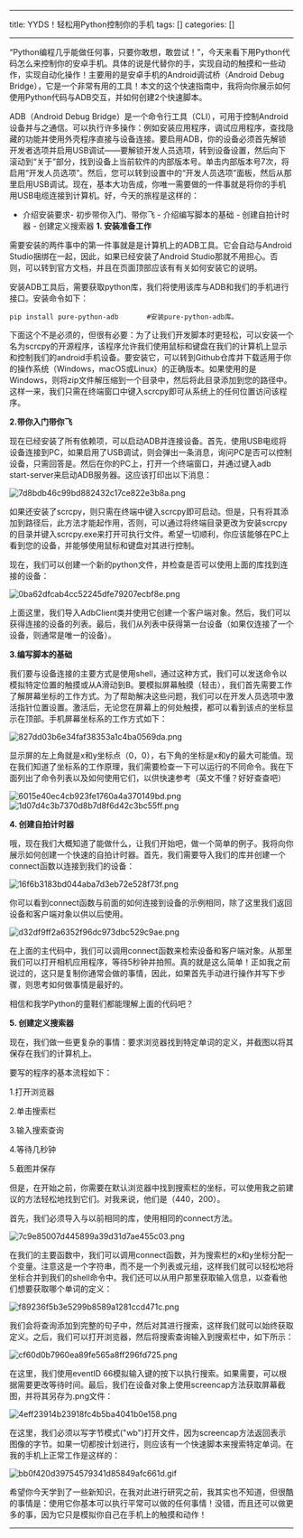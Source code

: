 
--- 
title:  YYDS！轻松用Python控制你的手机 
tags: []
categories: [] 

---
“Python编程几乎能做任何事，只要你敢想，敢尝试！”，今天来看下用Python代码怎么来控制你的安卓手机。具体的说是代替你的手，实现自动的触摸和一些动作，实现自动化操作！主要用的是安卓手机的Android调试桥（Android Debug Bridge），它是一个非常有用的工具！本文的这个快速指南中，我将向你展示如何使用Python代码与ADB交互，并如何创建2个快速脚本。

ADB（Android Debug Bridge）是一个命令行工具（CLI），可用于控制Android设备并与之通信。可以执行许多操作：例如安装应用程序，调试应用程序，查找隐藏的功能并使用外壳程序直接与设备连接。要启用ADB，你的设备必须首先解锁开发者选项并启用USB调试——要解锁开发人员选项，转到设备设置，然后向下滚动到“关于”部分，找到设备上当前软件的内部版本号。单击内部版本号7次，将启用“开发人员选项”。然后，您可以转到设置中的“开发人员选项”面板，然后从那里启用USB调试。现在，基本大功告成，你唯一需要做的一件事就是将你的手机用USB电缆连接到计算机。好，今天的旅程是这样的： 
- 介绍安装要求- 初步带你入门、带你飞 - 介绍编写脚本的基础 - 创建自拍计时器 - 创建定义搜索器
**1. 安装准备工作**

需要安装的两件事中的第一件事就是是计算机上的ADB工具。它会自动与Android Studio捆绑在一起，因此，如果已经安装了Android Studio那就不用担心。否则，可以转到官方文档，并且在页面顶部应该有有关如何安装它的说明。

安装ADB工具后，需要获取python库，我们将使用该库与ADB和我们的手机进行接口。安装命令如下：

```
pip install pure-python-adb       #安装pure-python-adb库。
```

下面这个不是必须的，但很有必要：为了让我们开发脚本时更轻松，可以安装一个名为scrcpy的开源程序，该程序允许我们使用鼠标和键盘在我们的计算机上显示和控制我们的android手机设备。要安装它，可以转到Github仓库并下载适用于你的操作系统（Windows，macOS或Linux）的正确版本。如果使用的是Windows，则将zip文件解压缩到一个目录中，然后将此目录添加到您的路径中。这样一来，我们只需在终端窗口中键入scrcpy即可从系统上的任何位置访问该程序。

**2.带你入门带你飞**

现在已经安装了所有依赖项，可以启动ADB并连接设备。首先，使用USB电缆将设备连接到PC，如果启用了USB调试，则会弹出一条消息，询问PC是否可以控制设备，只需回答是。然后在你的PC上，打开一个终端窗口，并通过键入adb start-server来启动ADB服务器。这应该打印出以下消息：

<img src="https://img-blog.csdnimg.cn/img_convert/7d8bdb46c99bd882432c17ce822e3b8a.png" alt="7d8bdb46c99bd882432c17ce822e3b8a.png">

如果还安装了scrcpy，则只需在终端中键入scrcpy即可启动。但是，只有将其添加到路径后，此方法才能起作用，否则，可以通过将终端目录更改为安装scrcpy的目录并键入scrcpy.exe来打开可执行文件。希望一切顺利，你应该能够在PC上看到您的设备，并能够使用鼠标和键盘对其进行控制。

现在，我们可以创建一个新的python文件，并检查是否可以使用上面的库找到连接的设备：

<img src="https://img-blog.csdnimg.cn/img_convert/0ba62dfcab4cc52245dfe79207ecbf8e.png" alt="0ba62dfcab4cc52245dfe79207ecbf8e.png">

上面这里，我们导入AdbClient类并使用它创建一个客户端对象。然后，我们可以获得连接的设备的列表。最后，我们从列表中获得第一台设备（如果仅连接了一个设备，则通常是唯一的设备）。

**3.编写脚本的基础**

我们要与设备连接的主要方式是使用shell，通过这种方式，我们可以发送命令以模拟特定位置的触摸或从A滑动到B。要模拟屏幕触摸（轻击），我们首先需要工作了解屏幕坐标的工作方式。为了帮助解决这些问题，我们可以在开发人员选项中激活指针位置设置。激活后，无论您在屏幕上的何处触摸，都可以看到该点的坐标显示在顶部。手机屏幕坐标系的工作方式如下：

<img src="https://img-blog.csdnimg.cn/img_convert/827dd03b6e34faf38353a1c4ba0569da.png" alt="827dd03b6e34faf38353a1c4ba0569da.png">

显示屏的左上角就是x和y坐标点（0，0），右下角的坐标是x和y的最大可能值。现在我们知道了坐标系的工作原理，我们需要检查一下可以运行的不同命令。我在下面列出了命令列表以及如何使用它们，以供快速参考（英文不懂？好好查查吧）

<img src="https://img-blog.csdnimg.cn/img_convert/6015e40ec4cb923fe1760a4a370149bd.png" alt="6015e40ec4cb923fe1760a4a370149bd.png">

<img src="https://img-blog.csdnimg.cn/img_convert/1d07d4c3b7370d8b7d8f6d42c3bc55ff.png" alt="1d07d4c3b7370d8b7d8f6d42c3bc55ff.png">

**4. 创建自拍计时器**

哦，现在我们大概知道了能做什么，让我们开始吧，做一个简单的例子。我将向你展示如何创建一个快速的自拍计时器。首先，我们需要导入我们的库并创建一个connect函数以连接到我们的设备：

<img src="https://img-blog.csdnimg.cn/img_convert/16f6b3183bd044aba7d3eb72e528f73f.png" alt="16f6b3183bd044aba7d3eb72e528f73f.png">

你可以看到connect函数与前面的如何连接到设备的示例相同，除了这里我们返回设备和客户端对象以供以后使用。

<img src="https://img-blog.csdnimg.cn/img_convert/d32df9ff2a6352f96dc973dbc529c9ae.png" alt="d32df9ff2a6352f96dc973dbc529c9ae.png">

在上面的主代码中，我们可以调用connect函数来检索设备和客户端对象。从那里我们可以打开相机应用程序，等待5秒钟并拍照。真的就是这么简单！正如我之前说过的，这只是复制你通常会做的事情，因此，如果首先手动进行操作并写下步骤，则思考如何做事情是最好的。

相信和我学Python的童鞋们都能理解上面的代码吧？

**5. 创建定义搜索器**

现在，我们做一些更复杂的事情：要求浏览器找到特定单词的定义，并截图以将其保存在我们的计算机上。

要写的程序的基本流程如下：

1.打开浏览器

2.单击搜索栏

3.输入搜索查询

4.等待几秒钟

5.截图并保存

但是，在开始之前，你需要在默认浏览器中找到搜索栏的坐标，可以使用我之前建议的方法轻松地找到它们。对我来说，他们是（440，200）。

首先，我们必须导入与以前相同的库，使用相同的connect方法。

<img src="https://img-blog.csdnimg.cn/img_convert/7c9e85007d445899a39d31d7ae455c03.png" alt="7c9e85007d445899a39d31d7ae455c03.png">

在我们的主要函数中，我们可以调用connect函数，并为搜索栏的x和y坐标分配一个变量。注意这是一个字符串，而不是一个列表或元组，这样我们就可以轻松地将坐标合并到我们的shell命令中。我们还可以从用户那里获取输入信息，以查看他们想要获取哪个单词的定义：

<img src="https://img-blog.csdnimg.cn/img_convert/f89236f5b3e5299b8589a1281ccd471c.png" alt="f89236f5b3e5299b8589a1281ccd471c.png">

我们会将查询添加到完整的句子中，然后对其进行搜索，这样我们就可以始终获取定义。之后，我们可以打开浏览器，然后将搜索查询输入到搜索栏中，如下所示：

<img src="https://img-blog.csdnimg.cn/img_convert/cf60d0b7960ea89fe565a8ff296fd725.png" alt="cf60d0b7960ea89fe565a8ff296fd725.png">

在这里，我们使用eventID 66模拟输入键的按下以执行搜索。如果需要，可以根据需要更改等待时间。最后，我们在设备对象上使用screencap方法获取屏幕截图，并将其另存为.png文件：

<img src="https://img-blog.csdnimg.cn/img_convert/4eff23914b23918fc4b5ba4041b0e158.png" alt="4eff23914b23918fc4b5ba4041b0e158.png">

在这里，我们必须以写字节模式("wb")打开文件，因为screencap方法返回表示图像的字节。如果一切都按计划进行，则应该有一个快速脚本来搜索特定单词。在我的手机上正常工作是这样的：

<img src="https://img-blog.csdnimg.cn/img_convert/bb0f420d39754579341d85849afc661d.gif" alt="bb0f420d39754579341d85849afc661d.gif">

希望你今天学到了一些新知识，在我对此进行研究之前，我其实也不知道，但很酷的事情是：使用它你基本可以执行平常可以做的任何事情！没错，而且还可以做更多的事，因为它只是模拟你自己在手机上的触摸和动作！
- - - 